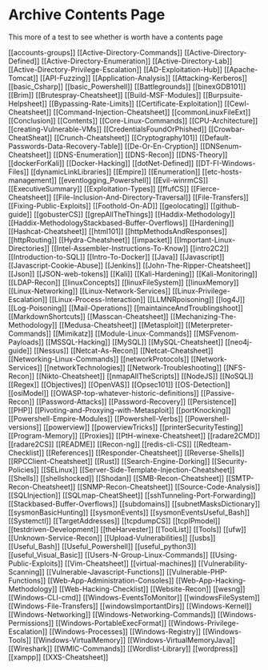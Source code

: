 
# Archive Contents Page
This more of a test to see whether is worth have a contents page


[[accounts-groups]]
[[Active-Directory-Commands]]
[[Active-Directory-Defined]]
[[Active-Directory-Enumeration]]
[[Active-Directory-Lab]]
[[Active-Directory-Privilege-Escalation]]
[[AD-Exploitation-Hub]]
[[Apache-Tomcat]]
[[API-Fuzzing]]
[[Application-Analysis]]
[[Attacking-Kerberos]]
[[basic_Csharp]]
[[basic_Powershell]]
[[Battlegrounds]]
[[binexGDB101]]
[[Brim]]
[[Brutespray-Cheatsheet]]
[[Build-MSF-Modules]]
[[Burpsuite-Helpsheet]]
[[Bypassing-Rate-Limits]]
[[Certificate-Exploitation]]
[[Cewl-Cheatsheet]]
[[Command-Injection-Cheatsheet]]
[[commonLinuxFileExt]]
[[Conclusion]]
[[Contents]]
[[Core-Linux-Commands]]
[[CPU-Architecture]]
[[creating-Vulnerable-VMs]]
[[CredentialsFoundOrPhished]]
[[Crowbar-CheatSheat]]
[[Crunch-Cheatsheet]]
[[Cryptography101]]
[[Default-Passwords-Data-Recovery-Table]]
[[De-Or-En-Cryption]]
[[DNSenum-Cheatsheet]]
[[DNS-Enumeration]]
[[DNS-Recon]]
[[DNS-Theory]]
[[dockerForKali]]
[[Docker-Hacking]]
[[dotNet-Defined]]
[[DT-FI-Windows-Files]]
[[dynamicLinkLibraries]]
[[Empire]]
[[Enumeration]]
[[etc-hosts-management]]
[[eventlogging_Powershell]]
[[Evil-winrmCS]]
[[ExecutiveSummary]]
[[Exploitation-Types]]
[[ffufCS]]
[[Fierce-Cheatsheet]]
[[File-Inclusion-And-Directory-Traversal]]
[[File-Transfers]]
[[Fixing-Public-Exploits]]
[[Foothold-On-AD]]
[[geolocating]]
[[github-guide]]
[[gobusterCS]]
[[grepAllTheThings]]
[[Haddix-Methodology]]
[[Haddix-MethodologyStackbased-Buffer-Overflows]]
[[Hardening]]
[[Hashcat-Cheatsheet]]
[[html101]]
[[httpMethodsAndResponses]]
[[httpRouting]]
[[Hydra-Cheatsheet]]
[[impacket]]
[[Important-Linux-Directories]]
[[Intel-Assembler-Instructions-To-Know]]
[[intro2C2]]
[[Introduction-to-SQL]]
[[Intro-To-Docker]]
[[Java]]
[[Javascript]]
[[Javascript-Cookie-Abuse]]
[[Jenkins]]
[[John-The-Ripper-Cheatsheet]]
[[Json]]
[[JSON-web-tokens]]
[[Kali]]
[[Kali-Hardening]]
[[Kali-Monitoring]]
[[LDAP-Recon]]
[[linuxConcepts]]
[[linuxFileSystem]]
[[linuxMemory]]
[[Linux-Networking]]
[[Linux-Network-Services]]
[[Linux-Privilege-Escalation]]
[[Linux-Process-Interaction]]
[[LLMNRpoisoning]]
[[log4J]]
[[Log-Poisoning]]
[[Mail-Operations]]
[[maintainceAndTroublingshoot]]
[[MarkdownShortcuts]]
[[Masscan-Cheatsheet]]
[[Mechanizing-The-Methodology]]
[[Medusa-Cheatsheet]]
[[Metasploit]]
[[Meterpreter-Commands]]
[[Mimikatz]]
[[Module-Linux-Commands]]
[[MSFvenom-Payloads]]
[[MSSQL-Hacking]]
[[MySQL]]
[[MySQL-Cheatsheet]]
[[neo4j-guide]]
[[Nessus]]
[[Netcat-As-Recon]]
[[Netcat-Cheatsheet]]
[[Networking-Linux-Commands]]
[[networkProtocols]]
[[Network-Services]]
[[networkTechnologies]]
[[Network-Troubleshooting]]
[[NFS-Recon]]
[[Nikto-Cheatsheet]]
[[nmapAllTheScripts]]
[[NodeJS]]
[[NoSQL]]
[[Regex]]
[[Objectives]]
[[OpenVAS]]
[[Opsec101]]
[[OS-Detection]]
[[osiModel]]
[[OWASP-top-whatever-historic-definitions]]
[[Passive-Recon]]
[[Password-Attacks]]
[[Password-Recovery]]
[[Persistence]]
[[PHP]]
[[Pivoting-and-Proxying-with-Metasploit]]
[[portKnocking]]
[[Powershell-Empire-Modules]]
[[Powershell-Verbs]]
[[Powershell-versions]]
[[powerview]]
[[powerviewTricks]]
[[printerSecurityTesting]]
[[Program-Memory]]
[[Proxies]]
[[PtH-winexe-Cheatsheet]]
[[radare2CMD]]
[[radare2CS]]
[[README]]
[[Recon-ng]]
[[redis-cli-CS]]
[[Redteam-Checklist]]
[[References]]
[[Responder-Cheatsheet]]
[[Reverse-Shells]]
[[RPCClient-Cheatsheet]]
[[Rust]]
[[Search-Engine-Dorking]]
[[Security-Policies]]
[[SELinux]]
[[Server-Side-Template-Injection-Cheatsheet]]
[[Shells]]
[[shellshocked]]
[[Shodan]]
[[SMB-Recon-Cheatsheet]]
[[SMTP-Recon-Cheatsheet]]
[[SNMP-Recon-Cheatsheet]]
[[Source-Code-Analysis]]
[[SQLInjection]]
[[SQLmap-CheatSheet]]
[[sshTunneling-Port-Forwarding]]
[[Stackbased-Buffer-Overflows]]
[[subdomains]]
[[subnetMasksDictionary]]
[[sysmonBasicHunting]]
[[sysmonEvents]]
[[sysmonEventsUseful_Bash]]
[[Systemctl]]
[[TargetAddresses]]
[[tcpdumpCS]]
[[tcpIPmodel]]
[[testdriven-Development]]
[[theHarvester]]
[[ToolList]]
[[Tools]]
[[ufw]]
[[Unknown-Service-Recon]]
[[Upload-Vulnerabilities]]
[[usbs]]
[[Useful_Bash]]
[[Useful_Powershell]]
[[useful_python3]]
[[useful_Visual_Basic]]
[[Users-N-Group-Linux-Commands]]
[[Using-Public-Exploits]]
[[Vim-Cheatsheet]]
[[virtual-machines]]
[[Vulnerability-Scanning]]
[[Vulnerable-Javascript-Functions]]
[[Vulnerable-PHP-Functions]]
[[Web-App-Administration-Consoles]]
[[Web-App-Hacking-Methodology]]
[[Web-Hacking-Checklist]]
[[Website-Recon]]
[[wesng]]
[[Windows-CLI-cmd]]
[[Windows-EventsToMonitor]]
[[windowsFileSystem]]
[[Windows-File-Transfers]]
[[windowsImportantDirs]]
[[Windows-Kernel]]
[[Windows-Networking]]
[[Windows-Networking-Commands]]
[[Windows-Permissions]]
[[Windows-PortableExecFormat]]
[[Windows-Privilege-Escalation]]
[[Windows-Processes]]
[[Windows-Registry]]
[[Windows-Tools]]
[[Windows-VirtualMemory]]
[[Windows-VirtualMemoryJava]]
[[Wireshark]]
[[WMIC-Commands]]
[[Wordlist-Library]]
[[wordpress]]
[[xampp]]
[[XXS-Cheatsheet]]
